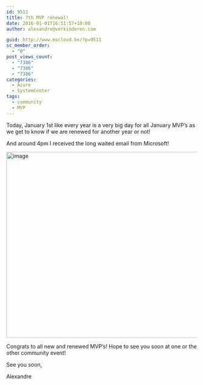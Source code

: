 ```yaml
---
id: 9511
title: 7th MVP renewal!
date: 2016-01-01T16:51:57+10:00
author: alexandre@verkinderen.com

guid: http://www.mscloud.be/?p=9511
sc_member_order:
  - "0"
post_views_count:
  - "7386"
  - "7386"
  - "7386"
categories:
  - Azure
  - SystemCenter
tags:
  - community
  - MVP
---
```

Today, January 1st like every year is a very big day for all January MVP’s as we get to know if we are renewed for another year or not!

And around 4pm I received the long waited email from Microsoft!

[<img title="image" style="border-top: 0px; border-right: 0px; background-image: none; border-bottom: 0px; padding-top: 0px; padding-left: 0px; border-left: 0px; display: inline; padding-right: 0px" border="0" alt="image" src="http://mscloudstorage.blob.core.windows.net/mscloudstorage/2016/01/image_thumb.png" width="2525" height="489" />](http://mscloudstorage.blob.core.windows.net/mscloudstorage/2016/01/image.png)

Congrats to all new and renewed MVP’s! Hope to see you soon at one or the other community event!

See you soon,

Alexandre
